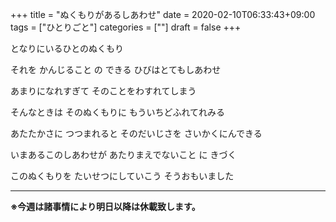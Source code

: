 +++
title = "ぬくもりがあるしあわせ"
date = 2020-02-10T06:33:43+09:00
tags = ["ひとりごと"]
categories = [""]
draft = false
+++

となりにいるひとのぬくもり

それを かんじること の できる ひびはとてもしあわせ

あまりになれすぎて そのことをわすれてしまう

そんなときは そのぬくもりに もういちどふれてれみる

あたたかさに つつまれると そのだいじさを さいかくにんできる

いまあるこのしあわせが あたりまえでないこと に きづく

このぬくもりを たいせつにしていこう そうおもいました

---------

__※今週は諸事情により明日以降は休載致します。__
